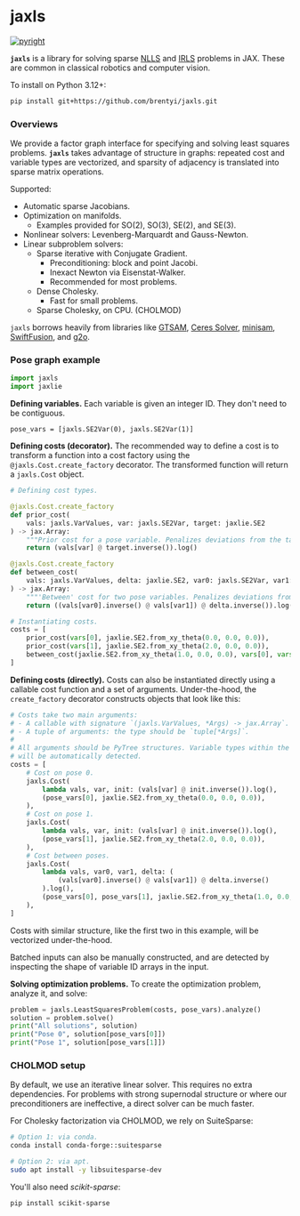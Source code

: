 # jaxls

[![pyright](https://github.com/brentyi/jaxls/actions/workflows/pyright.yml/badge.svg)](https://github.com/brentyi/jaxls/actions/workflows/pyright.yml)

**`jaxls`** is a library for solving sparse [NLLS](https://en.wikipedia.org/wiki/Non-linear_least_squares) and [IRLS](https://en.wikipedia.org/wiki/Iteratively_reweighted_least_squares) problems in JAX.
These are common in classical robotics and computer vision.

To install on Python 3.12+:

```bash
pip install git+https://github.com/brentyi/jaxls.git
```

### Overviews

We provide a factor graph interface for specifying and solving least squares
problems. **`jaxls`** takes advantage of structure in graphs: repeated cost and
variable types are vectorized, and sparsity of adjacency is translated into
sparse matrix operations.

Supported:

- Automatic sparse Jacobians.
- Optimization on manifolds.
  - Examples provided for SO(2), SO(3), SE(2), and SE(3).
- Nonlinear solvers: Levenberg-Marquardt and Gauss-Newton.
- Linear subproblem solvers:
  - Sparse iterative with Conjugate Gradient.
    - Preconditioning: block and point Jacobi.
    - Inexact Newton via Eisenstat-Walker.
    - Recommended for most problems.
  - Dense Cholesky.
    - Fast for small problems.
  - Sparse Cholesky, on CPU. (CHOLMOD)

`jaxls` borrows heavily from libraries like
[GTSAM](https://gtsam.org/), [Ceres Solver](http://ceres-solver.org/),
[minisam](https://github.com/dongjing3309/minisam),
[SwiftFusion](https://github.com/borglab/SwiftFusion),
and [g2o](https://github.com/RainerKuemmerle/g2o).

### Pose graph example

```python
import jaxls
import jaxlie
```

**Defining variables.** Each variable is given an integer ID. They don't need to
be contiguous.

```
pose_vars = [jaxls.SE2Var(0), jaxls.SE2Var(1)]
```

**Defining costs (decorator).** The recommended way to define a cost is to
transform a function into a cost factory using the `@jaxls.Cost.create_factory`
decorator. The transformed function will return a `jaxls.Cost` object.

```python
# Defining cost types.

@jaxls.Cost.create_factory
def prior_cost(
    vals: jaxls.VarValues, var: jaxls.SE2Var, target: jaxlie.SE2
) -> jax.Array:
    """Prior cost for a pose variable. Penalizes deviations from the target"""
    return (vals[var] @ target.inverse()).log()

@jaxls.Cost.create_factory
def between_cost(
    vals: jaxls.VarValues, delta: jaxlie.SE2, var0: jaxls.SE2Var, var1: jaxls.SE2Var
) -> jax.Array:
    """'Between' cost for two pose variables. Penalizes deviations from the delta."""
    return ((vals[var0].inverse() @ vals[var1]) @ delta.inverse()).log()
```

```python
# Instantiating costs.
costs = [
    prior_cost(vars[0], jaxlie.SE2.from_xy_theta(0.0, 0.0, 0.0)),
    prior_cost(vars[1], jaxlie.SE2.from_xy_theta(2.0, 0.0, 0.0)),
    between_cost(jaxlie.SE2.from_xy_theta(1.0, 0.0, 0.0), vars[0], vars[1]),
]
```

**Defining costs (directly).** Costs can also be instantiated directly using a
callable cost function and a set of arguments. Under-the-hood, the `create_factory`
decorator constructs objects that look like this:

```python
# Costs take two main arguments:
# - A callable with signature `(jaxls.VarValues, *Args) -> jax.Array`.
# - A tuple of arguments: the type should be `tuple[*Args]`.
#
# All arguments should be PyTree structures. Variable types within the PyTree
# will be automatically detected.
costs = [
    # Cost on pose 0.
    jaxls.Cost(
        lambda vals, var, init: (vals[var] @ init.inverse()).log(),
        (pose_vars[0], jaxlie.SE2.from_xy_theta(0.0, 0.0, 0.0)),
    ),
    # Cost on pose 1.
    jaxls.Cost(
        lambda vals, var, init: (vals[var] @ init.inverse()).log(),
        (pose_vars[1], jaxlie.SE2.from_xy_theta(2.0, 0.0, 0.0)),
    ),
    # Cost between poses.
    jaxls.Cost(
        lambda vals, var0, var1, delta: (
            (vals[var0].inverse() @ vals[var1]) @ delta.inverse()
        ).log(),
        (pose_vars[0], pose_vars[1], jaxlie.SE2.from_xy_theta(1.0, 0.0, 0.0)),
    ),
]
```

Costs with similar structure, like the first two in this example, will be
vectorized under-the-hood.

Batched inputs can also be manually constructed, and are detected by inspecting
the shape of variable ID arrays in the input.

**Solving optimization problems.** To create the optimization problem, analyze
it, and solve:

```python
problem = jaxls.LeastSquaresProblem(costs, pose_vars).analyze()
solution = problem.solve()
print("All solutions", solution)
print("Pose 0", solution[pose_vars[0]])
print("Pose 1", solution[pose_vars[1]])
```

### CHOLMOD setup

By default, we use an iterative linear solver. This requires no extra
dependencies. For problems with strong supernodal structure or where our
preconditioners are ineffective, a direct solver can be much faster.

For Cholesky factorization via CHOLMOD, we rely on SuiteSparse:

```bash
# Option 1: via conda.
conda install conda-forge::suitesparse

# Option 2: via apt.
sudo apt install -y libsuitesparse-dev
```

You'll also need _scikit-sparse_:

```bash
pip install scikit-sparse
```
